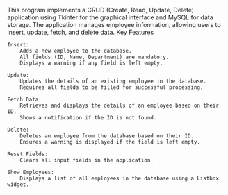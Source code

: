 This program implements a CRUD (Create, Read, Update, Delete) application using Tkinter for the graphical interface and MySQL for data storage. The application manages employee information, allowing users to insert, update, fetch, and delete data.
Key Features

    Insert:
        Adds a new employee to the database.
        All fields (ID, Name, Department) are mandatory.
        Displays a warning if any field is left empty.

    Update:
        Updates the details of an existing employee in the database.
        Requires all fields to be filled for successful processing.

    Fetch Data:
        Retrieves and displays the details of an employee based on their ID.
        Shows a notification if the ID is not found.

    Delete:
        Deletes an employee from the database based on their ID.
        Ensures a warning is displayed if the field is left empty.

    Reset Fields:
        Clears all input fields in the application.

    Show Employees:
        Displays a list of all employees in the database using a Listbox widget.
